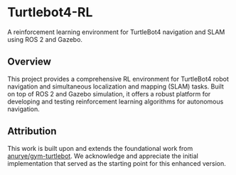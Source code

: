 ﻿# Turtlebot4-RL

A reinforcement learning environment for TurtleBot4 navigation and SLAM using ROS 2 and Gazebo.

## Overview

This project provides a comprehensive RL environment for TurtleBot4 robot navigation and simultaneous localization and mapping (SLAM) tasks. Built on top of ROS 2 and Gazebo simulation, it offers a robust platform for developing and testing reinforcement learning algorithms for autonomous navigation.

## Attribution

This work is built upon and extends the foundational work from [anurye/gym-turtlebot](https://github.com/anurye/gym-turtlebot). We acknowledge and appreciate the initial implementation that served as the starting point for this enhanced version.
